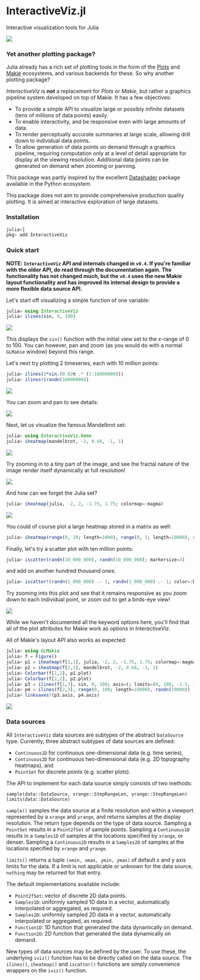 # InteractiveViz.jl
Interactive visualization tools for Julia

![](https://raw.githubusercontent.com/org-arl/InteractiveViz.jl/master/docs/images/julia.png)

### Yet another plotting package?

Julia already has a rich set of plotting tools in the form of the [Plots](https://github.com/JuliaPlots/Plots.jl) and [Makie](https://github.com/JuliaPlots/Makie.jl) ecosystems, and various backends for these. So why another plotting package?

_InteractiveViz_ is **not** a replacement for _Plots_ or _Makie_, but rather a graphics pipeline system developed on top of Makie. It has a few objectives:

- To provide a simple API to visualize large or possibly infinite datasets (tens of millions of data points) easily.
- To enable interactivity, and be responsive even with large amounts of data.
- To render perceptually accurate summaries at large scale, allowing drill down to individual data points.
- To allow generation of data points on demand through a graphics pipeline, requiring computation only at a level of detail appropriate for display at the viewing resolution. Additional data points can be generated on demand when zooming or panning.

This package was partly inspired by the excellent [Datashader](https://datashader.org) package available in the Python ecosystem.

This package does not aim to provide comprehensive production quality plotting. It is aimed at interactive exploration of large datasets.

### Installation

```julia
julia>]
pkg> add InteractiveViz
```

### Quick start

**NOTE: `InteractiveViz` API and internals changed in `v0.4`. If you're familiar with the older API, do read through the documentation again. The functionality has not changed much, but the `v0.4` uses the new Makie layout functionality and has improved its internal design to provide a more flexible data source API.**

Let's start off visualizing a simple function of one variable:
```julia
julia> using InteractiveViz
julia> ilines(sin, 0, 100)
```

![](https://raw.githubusercontent.com/org-arl/InteractiveViz.jl/master/docs/images/plot-1.png)

This displays the `sin()` function with the initial view set to the _x_-range of 0 to 100. You can however, pan and zoom (as you would do with a normal `GLMakie` window) beyond this range.

Let's next try plotting 2 timeseries, each with 10 million points:
```julia
julia> ilines(5*sin.(0.02π .* (1:10000000)))
julia> ilines!(randn(10000000))
```

![](https://raw.githubusercontent.com/org-arl/InteractiveViz.jl/master/docs/images/plot-2a.png)

You can zoom and pan to see details:

![](https://raw.githubusercontent.com/org-arl/InteractiveViz.jl/master/docs/images/plot-2b.png)

Next, let us visualize the famous Mandelbrot set:
```julia
julia> using InteractiveViz.Demo
julia> iheatmap(mandelbrot, -2, 0.66, -1, 1)
```

![](https://raw.githubusercontent.com/org-arl/InteractiveViz.jl/master/docs/images/plot-3a.png)

Try zooming in to a tiny part of the image, and see the fractal nature of the image render itself dynamically at full resolution!

![](https://raw.githubusercontent.com/org-arl/InteractiveViz.jl/master/docs/images/plot-3b.png)

And how can we forget the Julia set?
```julia
julia> iheatmap(julia, -2, 2, -1.75, 1.75; colormap=:magma)
```

![](https://raw.githubusercontent.com/org-arl/InteractiveViz.jl/master/docs/images/plot-5.png)

You could of course plot a large heatmap stored in a matrix as well:
```julia
julia> iheatmap(range(0, 10; length=1000), range(0, 1; length=10000), randn(1000,10000))
```

Finally, let's try a scatter plot with ten million points:
```julia
julia> iscatter(randn(10_000_000), randn(10_000_000); markersize=3)
```
and add on another hundred thousand ones:
```julia
julia> iscatter!(randn(1_000_000) .- 1, randn(1_000_000) .- 1; color=:black, markersize=4)
```

Try zooming into this plot and see that it remains responsive as you zoom down to each individual point, or zoom out to get a birds-eye view!

![](https://raw.githubusercontent.com/org-arl/InteractiveViz.jl/master/docs/images/plot-4.png)

While we haven't documented all the keyword options here, you'll find that all of the plot attributes for Makie work as options in _InteractiveViz_.

All of Makie's layout API also works as expected:
```julia
julia> using GLMakie
julia> f = Figure()
julia> p1 = iheatmap(f[1,1], julia, -2, 2, -1.75, 1.75; colormap=:magma)
julia> p2 = iheatmap(f[2,1], mandelbrot, -2, 0.66, -1, 1)
julia> Colorbar(f[1,2], p1.plot)
julia> Colorbar(f[2,2], p2.plot)
julia> p3 = ilines(f[1,3], sin, 0, 100; axis=(; limits=(0, 100, -1.5, 1.5)))
julia> p4 = ilines(f[2,3], range(0, 100; length=10000), randn(10000))
julia> linkxaxes!(p3.axis, p4.axis)
```

![](https://raw.githubusercontent.com/org-arl/InteractiveViz.jl/master/docs/images/plot-6.png)

### Data sources

All `InteractiveViz` data sources are subtypes of the abstract `DataSource` type. Currently, three abstract subtypes of data sources are defined:
- `Continuous1D` for continuous one-dimensional data (e.g. time series),
- `Continuous2D` for continuous two-dimensional data (e.g. 2D topography heatmaps), and
- `PointSet` for discrete points (e.g. scatter plots).

The API to implement for each data source simply consists of two methods:
```
sample(data::DataSource, xrange::StepRangeLen, yrange::StepRangeLen)
limits(data::DataSource)
```

`sample()` samples the data source at a finite resolution and within a viewport represented by a `xrange` and `yrange`, and returns samples at the display resolution. The return type depends on the type of data source. Sampling a `PointSet` results in a `Point2fSet` of sample points. Sampling a `Continuous1D` results in a `Samples1D` of samples at the locations specified by `xrange`, or denser. Sampling a `Continuous2D` results in a `Samples2D` of samples at the locations specified by `xrange` and `yrange`.

`limits()` returns a tuple `(xmin, xmax, ymin, ymax)` of default x and y axis limits for the data. If a limit is not applicable or unknown for the data source, `nothing` may be returned for that entry.

The default implementations available include:
- `Point2fSet`: vector of discrete 2D data points.
- `Samples1D`: uniformly sampled 1D data in a vector, automatically interpolated or aggregated, as required.
- `Samples2D`: uniformly sampled 2D data in a vector, automatically interpolated or aggregated, as required.
- `Function1D`: 1D function that generated the data dynamically on demand.
- `Function2D`: 2D function that generated the data dynamically on demand.

New types of data sources may be defined by the user. To use these, the underlying `iviz()` function has to be directly called on the data source. The `ilines()`, `iheatmap()` and `iscatter()` functions are simply convenience wrappers on the `iviz()` function.
